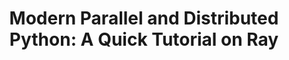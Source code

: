 ---
title: 'Modern Parallel and Distributed Python: A Quick Tutorial on Ray' 
acronym: RAY
type: GL - Tier 3
webpage: 'https://towardsdatascience.com/modern-parallel-and-distributed-python-a-quick-tutorial-on-ray-99f8d70369b8' 
---